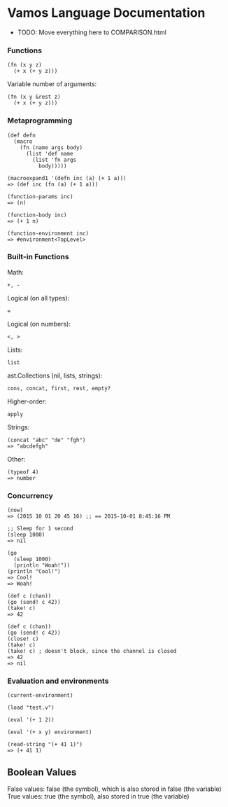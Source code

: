 # Vamos Language Documentation

* TODO: Move everything here to COMPARISON.html

### Functions

    (fn (x y z)
      (+ x (+ y z)))

Variable number of arguments:

    (fn (x y &rest z)
      (+ x (+ y z)))

### Metaprogramming

    (def defn
      (macro
        (fn (name args body)
          (list 'def name
            (list 'fn args
              body)))))

    (macroexpand1 '(defn inc (a) (+ 1 a)))
    => (def inc (fn (a) (+ 1 a)))

    (function-params inc)
    => (n)

    (function-body inc)
    => (+ 1 n)

    (function-environment inc)
    => #environment<TopLevel>

### Built-in Functions

Math:

    +, -

Logical (on all types):

    =

Logical (on numbers):

    <, >

Lists:

    list

ast.Collections (nil, lists, strings):

    cons, concat, first, rest, empty?

Higher-order:

    apply

Strings:

    (concat "abc" "de" "fgh")
    => "abcdefgh"

Other:

    (typeof 4)
    => number

### Concurrency

    (now)
    => (2015 10 01 20 45 16) ;; == 2015-10-01 8:45:16 PM

    ;; Sleep for 1 second
    (sleep 1000)
    => nil

    (go
      (sleep 1000)
      (println "Woah!"))
    (println "Cool!")
    => Cool!
    => Woah!

    (def c (chan))
    (go (send! c 42))
    (take! c)
    => 42

    (def c (chan))
    (go (send! c 42))
    (close! c)
    (take! c)
    (take! c) ; doesn't block, since the channel is closed
    => 42
    => nil

### Evaluation and environments

    (current-environment)

    (load "test.v")

    (eval '(+ 1 2))

    (eval '(+ x y) environment)

    (read-string "(+ 41 1)")
    => (+ 41 1)

## Boolean Values

False values: false (the symbol), which is also stored in false (the variable)
True values: true (the symbol), also stored in true (the variable)
